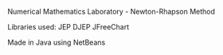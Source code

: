 Numerical Mathematics Laboratory - Newton-Rhapson Method 

Libraries used:
JEP
DJEP
JFreeChart

Made in Java using NetBeans

